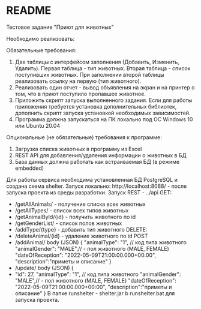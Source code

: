 # README #

Тестовое задание "Приют для животных"

Необходимо реализовать:

Обязательные требования:
1. Две таблицы с интерфейсом заполнения (Добавить, Изменить, Удалить).
   Первая таблица - тип животных.
   Вторая таблица - список поступивших животных. При заполнении второй таблицы реализовать ссылку на первую (тип животного).
2. Реализовать один отчет - вывод объявления на экран и на принтер о том, что в приют поступило пропавшее животное.
3. Приложить скрипт запуска выполненного задания. Если для работы приложения требуется установка дополнительных библиотек, дополнить скрипт запуска 
   установкой необходимых зависимостей.
4. Программа должна запускаться на ПК локально под  ОС Windows 10 или Ubuntu 20.04

Опциональные (не обязательные) требования к программе:
1. Загрузка списка животных в программу из Excel
2. REST API для добавления/удаления информации о животных в БД
3. База данных должна работать как встраиваемая БД (в режиме embedded)

Для работы сервиса необходима установленная БД PostgreSQL и создана схема shelter.
Запуск локально: http://localhost:8088/   -  после запуска проекта из среды разработки.
Запуск REST - ../api
GET:
 - /getAllAnimals/ - получение списка всех животных
 - /getAllTypes/ - список всех типов животных
 - /getAnimalById/{id} - получить животного по id
 - /getGenderList/ - список полов животных
 - /addType/{type} - добавить тип животного
DELETE:
 - /deleteAnimal/{id} - удаление животного по id
POST
 - /addAnimal/
body (JSON)
   {
   "animalType": "1", // код типа животного
   "animalGender": "MALE",// - пол животного (MALE, FEMALE)
   "dateOfReception": "2022-05-09T21:00:00.000+00:00",
   "description":"приметы и описание"
   }
 - /update/
   body (JSON)
   {
 - "id": 27,
   "animalType": "1", // код типа животного
   "animalGender": "MALE",// - пол животного (MALE, FEMALE)
   "dateOfReception": "2022-05-09T21:00:00.000+00:00",
   "description":"приметы и описание"
   }
В папке runshelter - shelter.jar b runshelter.bat для запуска проекта. 